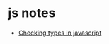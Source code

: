 # js notes

- [Checking types in javascript](http://tobyho.com/2011/01/28/checking-types-in-javascript/)
